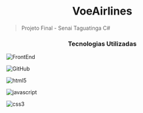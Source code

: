<h1 align="center">VoeAirlines</h4>

>Projeto Final - Senai Taguatinga C#

<h3 align="center">Tecnologias Utilizadas</h3>

![FrontEnd](https://img.shields.io/badge/Tecnologia-HTML%205-blue)

![GitHub](https://img.shields.io/badge/GitHub-100000?style=for-the-badge&logo=github&logoColor=white)

![html5](https://img.shields.io/badge/HTML5-E34F26?style=for-the-badge&logo=html5&logoColor=white)

![javascript](https://img.shields.io/badge/JavaScript-F7DF1E?style=for-the-badge&logo=javascript&logoColor=black)

![css3](https://img.shields.io/badge/CSS3-1572B6?style=for-the-badge&logo=css3&logoColor=white)